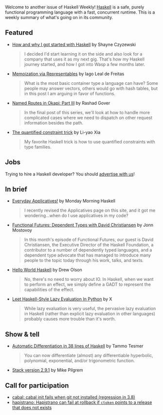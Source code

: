 Welcome to another issue of Haskell Weekly!
[Haskell](https://www.haskell.org) is a safe, purely functional programming language with a fast, concurrent runtime.
This is a weekly summary of what's going on in its community.

## Featured

- [How and why I got started with Haskell](https://wasp-lang.dev/blog/2022/08/26/how-and-why-i-got-started-with-haskell) by Shayne Czyzewski
  > I decided I'd start learning it on the side and also look for a company that uses it as my next gig. That's how my Haskell journey started, and how I got into Wasp a few months later.

- [Memoization via Representables](https://iagoleal.com/posts/representable-memoize/) by Iago Leal de Freitas
  > What is the most basic container type a language can have? Some people may answer vectors, others would go with hash tables, but in this post I am arguing in favor of functions.

- [Named Routes in Okapi: Part III](https://monadic.systems/post4) by Rashad Gover
  > In the final post of this series, we'll look at how to handle more complicated cases where we need to dispatch on other request information besides the path.

- [The quantified constraint trick](https://blog.poisson.chat/posts/2022-09-21-quantified-constraint-trick.html) by Li-yao Xia
  > My favorite Haskell trick is how to use quantified constraints with type families.

## Jobs

Trying to hire a Haskell developer?
You should [advertise with us](https://haskellweekly.news/advertising.html)!

## In brief

- [Everyday Applicatives!](https://mmhaskell.com/blog/2022/9/15/everyday-applicatives) by Monday Morning Haskell
  > I recently revised the Applicatives page on this site, and it got me wondering...when do I use applicatives in my code?

- [Functional Futures: Dependent Types with David Christiansen](https://serokell.io/blog/dependent-types-with-david-christiansen) by Jonn Mostovoy
  > In this month's episode of Functional Futures, our guest is David Christiansen, the Executive Director of the Haskell Foundation, a contributor to a number of dependently typed languages, and a dependent type advocate that has managed to introduce many people to the topic today through his work, talks, and texts.

- [Hello World Haskell](https://blog.drewolson.org/hello-world-haskell) by Drew Olson
  > No, there's no need to worry about IO. In Haskell, when we want to perform an effect, we simply define a GADT to represent the capabilities of the effect.

- [Leet Haskell-Style Lazy Evaluation In Python](https://yairchu.github.io/posts/leet-haskell-in-python) by X
  > While lazy evaluation is very useful, the pervasive lazy evaluation in Haskell (rather than explicit lazy evaluation in other languages) probably causes more trouble than it's worth.

## Show & tell

- [Automatic Differentiation in 38 lines of Haskell](https://gist.github.com/ttesmer/948df432cf46ec6db8c1e83ab59b1b21/0e788a3c895f0f970c03f75130d0d7f27e48ad7f) by Tammo Tesmer
  > You can now differentiate (almost) any differentiable hyperbolic, polynomial, exponential, and/or trigonometric function.

- [Stack version 2.9.1](https://github.com/commercialhaskell/stack/releases/tag/v2.9.1) by Mike Pilgrem

## Call for participation

- [cabal: cabal init fails when git not installed (regression in 3.8)](https://github.com/haskell/cabal/issues/8478)
- [hapistrano: Hapistrano can fail at rollback if `ctoken` points to a release that does not exists](https://github.com/stackbuilders/hapistrano/issues/206)
